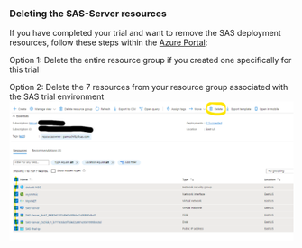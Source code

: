 ### Deleting the SAS-Server resources

If you have completed your trial and want to remove the SAS deployment resources, follow these steps within the [Azure Portal](http://portal.azure.com):

Option 1:  Delete the entire resource group if you created one specifically for this trial

Option 2:  Delete the 7 resources from your resource group associated with the SAS trial environment
![](images/resources.png)
